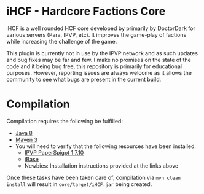 # iHCF - Hardcore Factions Core #
<p>iHCF is a well rounded HCF core developed by primarily by DoctorDark 
for various servers (Para, IPVP, etc). It improves the game-play of factions while increasing 
the challenge of the game.</p>

<p>This plugin is currently not in use by the IPVP network and as such updates and 
 bug fixes may be far and few. I make no promises on the state of the code and it
 being bug free, this repository is primarily for educational purposes. However, 
 reporting issues are always welcome as it allows the community to see what bugs 
 are present in the current build.</p>
 
# Compilation #
Compilation requires the following be fulfilled: 

* [Java 8](http://www.oracle.com/technetwork/java/javase/downloads/index.html)
* [Maven 3](http://maven.apache.org/download.html)
* You will need to verify that the following resources have been installed:
    * [IPVP PaperSpigot 1.7.10](https://github.com/IPVP-MC/Paper-1.7)
    * [iBase](https://github.com/IPVP-MC/iBase)
    * Newbies: Installation instructions provided at the links above

Once these tasks have been taken care of, compilation via `mvn clean install` will result in `core/target/iHCF.jar` being created.